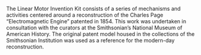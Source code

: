 The Linear Motor Invention Kit consists of a series of mechanisms and activities centered around a reconstruction of the Charles Page “Electromagnetic Engine” patented in 1854. This work was undertaken in consultation with the curators at the Smithsonian’s National Museum of American History. The original patent model housed in the collections of the Smithsonian Institution was used as a reference for the modern-day reconstruction. 
